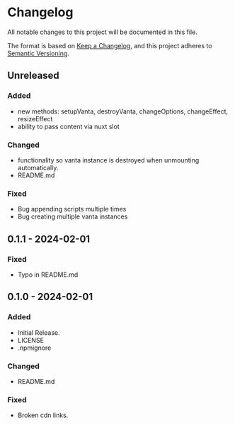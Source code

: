 # Changelog

All notable changes to this project will be documented in this file.

The format is based on [Keep a Changelog](https://keepachangelog.com/en/1.0.0/),
and this project adheres to [Semantic Versioning](https://semver.org/spec/v2.0.0.html).

## Unreleased

### Added
- new methods: setupVanta, destroyVanta, changeOptions, changeEffect, resizeEffect  
- ability to pass content via nuxt slot

### Changed
- functionality so vanta instance is destroyed when unmounting automatically.
- README.md

### Fixed
- Bug appending scripts multiple times
- Bug creating multiple vanta instances

## 0.1.1 - 2024-02-01
### Fixed
- Typo in README.md

## 0.1.0 - 2024-02-01
### Added
- Initial Release.
- LICENSE
- .npmignore

### Changed
- README.md

### Fixed
- Broken cdn links.
